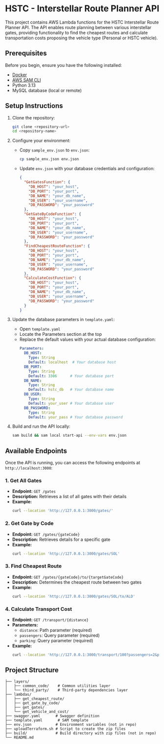 # HSTC - Interstellar Route Planner API

This project contains AWS Lambda functions for the HSTC Interstellar Route Planner API. The API enables route planning between various interstellar gates, providing functionality to find the cheapest routes and calculate transportation costs proposing the vehicle type (Personal or HSTC vehicle).

## Prerequisites

Before you begin, ensure you have the following installed:

- [Docker](https://www.docker.com/get-started)
- [AWS SAM CLI](https://docs.aws.amazon.com/serverless-application-model/latest/developerguide/serverless-sam-cli-install.html)
- Python 3.13
- MySQL database (local or remote)

## Setup Instructions

1. Clone the repository:
   ```bash
   git clone <repository-url>
   cd <repository-name>
   ```

2. Configure your environment:
   - Copy `sample_env.json` to `env.json`:
     ```bash
     cp sample_env.json env.json
     ```
   - Update `env.json` with your database credentials and configuration:
     ```json
     {
       "GetGatesFunction": {
         "DB_HOST": "your_host",
         "DB_PORT": "your_port",
         "DB_NAME": "your_db_name",
         "DB_USER": "your_username",
         "DB_PASSWORD": "your_password"
       },
       "GetGateByCodeFunction": {
         "DB_HOST": "your_host",
         "DB_PORT": "your_port",
         "DB_NAME": "your_db_name",
         "DB_USER": "your_username",
         "DB_PASSWORD": "your_password"
       },
       "FindCheapestRouteFunction": {
         "DB_HOST": "your_host",
         "DB_PORT": "your_port",
         "DB_NAME": "your_db_name",
         "DB_USER": "your_username",
         "DB_PASSWORD": "your_password"
       },
       "CalculateCostFunction": {
         "DB_HOST": "your_host",
         "DB_PORT": "your_port",
         "DB_NAME": "your_db_name",
         "DB_USER": "your_username",
         "DB_PASSWORD": "your_password"
       }
     }
     ```

3. Update the database parameters in `template.yaml`:
   - Open `template.yaml`
   - Locate the Parameters section at the top
   - Replace the default values with your actual database configuration:
     ```yaml
     Parameters:
       DB_HOST:
         Type: String
         Default: localhost  # Your database host
       DB_PORT:
         Type: String
         Default: 3306      # Your database port
       DB_NAME:
         Type: String
         Default: hstc_db   # Your database name
       DB_USER:
         Type: String
         Default: your_user # Your database user
       DB_PASSWORD:
         Type: String
         Default: your_pass # Your database password
     ```

4. Build and run the API locally:
   ```bash
   sam build && sam local start-api --env-vars env.json
   ```

## Available Endpoints

Once the API is running, you can access the following endpoints at `http://localhost:3000`:

### 1. Get All Gates
- **Endpoint:** `GET /gates`
- **Description:** Retrieves a list of all gates with their details
- **Example:**
  ```bash
  curl --location 'http://127.0.0.1:3000/gates/'
  ```

### 2. Get Gate by Code
- **Endpoint:** `GET /gates/{gateCode}`
- **Description:** Retrieves details for a specific gate
- **Example:**
  ```bash
  curl --location 'http://127.0.0.1:3000/gates/SOL'
  ```

### 3. Find Cheapest Route
- **Endpoint:** `GET /gates/{gateCode}/to/{targetGateCode}`
- **Description:** Determines the cheapest route between two gates
- **Example:**
  ```bash
  curl --location 'http://127.0.0.1:3000/gates/SOL/to/ALD'
  ```

### 4. Calculate Transport Cost
- **Endpoint:** `GET /transport/{distance}`
- **Parameters:**
  - `distance`: Path parameter (required)
  - `passengers`: Query parameter (required)
  - `parking`: Query parameter (required)
- **Example:**
  ```bash
  curl --location 'http://127.0.0.1:3000/transport/100?passengers=2&parking=2'
  ```

## Project Structure

```
├── layers/
│   ├── common_code/    # Common utilities layer
│   └── third_party/    # Third-party dependencies layer
├── lambdas/
│   ├── get_cheapest_route/
│   ├── get_gate_by_code/
│   ├── get_gates/
│   └── get_vehicle_and_cost/
├── swagger.yaml       # Swagger definition
├── template.yaml       # SAM template
├── env.json           # Environment variables (not in repo)
├── uploadTerraform.sh # Script to create the zip files
├── build/             # Build directory with zip files (not in repo)
└── README.md